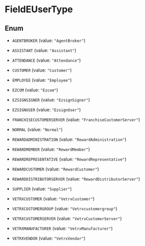 

# FieldEUserType

## Enum


* `AGENTBROKER` (value: `"AgentBroker"`)

* `ASSISTANT` (value: `"Assistant"`)

* `ATTENDANCE` (value: `"Attendance"`)

* `CUSTOMER` (value: `"Customer"`)

* `EMPLOYEE` (value: `"Employee"`)

* `EZCOM` (value: `"Ezcom"`)

* `EZSIGNSIGNER` (value: `"EzsignSigner"`)

* `EZSIGNUSER` (value: `"EzsignUser"`)

* `FRANCHISECUSTOMERSERVER` (value: `"FranchiseCustomerServer"`)

* `NORMAL` (value: `"Normal"`)

* `REWARDADMINISTRATION` (value: `"RewardAdministration"`)

* `REWARDMEMBER` (value: `"RewardMember"`)

* `REWARDREPRESENTATIVE` (value: `"RewardRepresentative"`)

* `REWARDCUSTOMER` (value: `"RewardCustomer"`)

* `REWARDDISTRIBUTORSERVER` (value: `"RewardDistributorServer"`)

* `SUPPLIER` (value: `"Supplier"`)

* `VETRXCUSTOMER` (value: `"VetrxCustomer"`)

* `VETRXCUSTOMERGROUP` (value: `"Vetrxcustomergroup"`)

* `VETRXCUSTOMERSERVER` (value: `"VetrxCustomerServer"`)

* `VETRXMANUFACTURER` (value: `"VetrxManufacturer"`)

* `VETRXVENDOR` (value: `"VetrxVendor"`)




